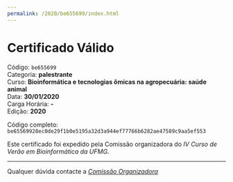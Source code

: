 ```yaml
---
permalink: /2020/be655699/index.html
---
```


# Certificado Válido

Código: `be655699`<br>
Categoria: **palestrante**<br>
Curso: **Bioinformática e tecnologias ômicas na agropecuária: saúde animal**<br>
Data: **30/01/2020**<br>
Carga Horária: **-**<br>
Edição: **2020**<br>


Código completo: `be65569928ec0de29f1b0e5195a32d3a944ef77766b6282ae47589c9aa5ef553`


Este certificado foi expedido pela Comissão organizadora do *IV Curso de Verão em Bioinformática da UFMG*.

----

Qualquer dúvida contacte a [_Comissão Organizadora_](<mailto:cursobioinfoufmg@gmail.com$subject=[Certificados]>)

